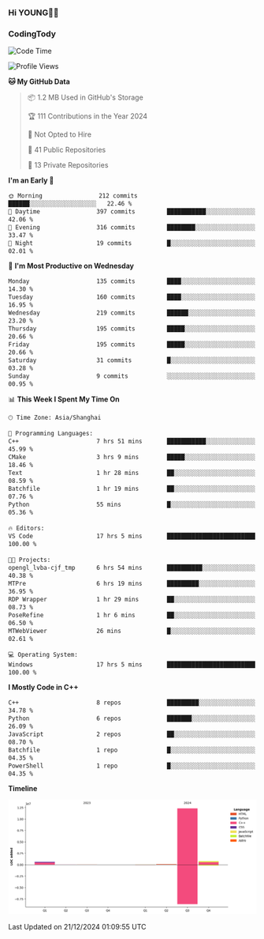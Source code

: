 <!--
**IHKYoung/IHKYoung** is a ✨ _special_ ✨ repository because its `README.md` (this file) appears on your GitHub profile.

Here are some ideas to get you started:

- 🔭 I’m currently working on ...
- 🌱 I’m currently learning ...
- 👯 I’m looking to collaborate on ...
- 🤔 I’m looking for help with ...
- 💬 Ask me about ...
- 📫 How to reach me: ...
- 😄 Pronouns: ...
- ⚡ Fun fact: ...
-->

### Hi YOUNG👋🏻


### CodingTody
<!--START_SECTION:waka-->
![Code Time](http://img.shields.io/badge/Code%20Time-560%20hrs-blue)

![Profile Views](http://img.shields.io/badge/Profile%20Views-0-blue)

**🐱 My GitHub Data** 

> 📦 1.2 MB Used in GitHub's Storage 
 > 
> 🏆 111 Contributions in the Year 2024
 > 
> 🚫 Not Opted to Hire
 > 
> 📜 41 Public Repositories 
 > 
> 🔑 13 Private Repositories 
 > 
**I'm an Early 🐤** 

```text
🌞 Morning                212 commits         ██████░░░░░░░░░░░░░░░░░░░   22.46 % 
🌆 Daytime                397 commits         ███████████░░░░░░░░░░░░░░   42.06 % 
🌃 Evening                316 commits         ████████░░░░░░░░░░░░░░░░░   33.47 % 
🌙 Night                  19 commits          █░░░░░░░░░░░░░░░░░░░░░░░░   02.01 % 
```
📅 **I'm Most Productive on Wednesday** 

```text
Monday                   135 commits         ████░░░░░░░░░░░░░░░░░░░░░   14.30 % 
Tuesday                  160 commits         ████░░░░░░░░░░░░░░░░░░░░░   16.95 % 
Wednesday                219 commits         ██████░░░░░░░░░░░░░░░░░░░   23.20 % 
Thursday                 195 commits         █████░░░░░░░░░░░░░░░░░░░░   20.66 % 
Friday                   195 commits         █████░░░░░░░░░░░░░░░░░░░░   20.66 % 
Saturday                 31 commits          █░░░░░░░░░░░░░░░░░░░░░░░░   03.28 % 
Sunday                   9 commits           ░░░░░░░░░░░░░░░░░░░░░░░░░   00.95 % 
```


📊 **This Week I Spent My Time On** 

```text
🕑︎ Time Zone: Asia/Shanghai

💬 Programming Languages: 
C++                      7 hrs 51 mins       ███████████░░░░░░░░░░░░░░   45.99 % 
CMake                    3 hrs 9 mins        █████░░░░░░░░░░░░░░░░░░░░   18.46 % 
Text                     1 hr 28 mins        ██░░░░░░░░░░░░░░░░░░░░░░░   08.59 % 
Batchfile                1 hr 19 mins        ██░░░░░░░░░░░░░░░░░░░░░░░   07.76 % 
Python                   55 mins             █░░░░░░░░░░░░░░░░░░░░░░░░   05.36 % 

🔥 Editors: 
VS Code                  17 hrs 5 mins       █████████████████████████   100.00 % 

🐱‍💻 Projects: 
opengl_lvba-cjf_tmp      6 hrs 54 mins       ██████████░░░░░░░░░░░░░░░   40.38 % 
MTPre                    6 hrs 19 mins       █████████░░░░░░░░░░░░░░░░   36.95 % 
RDP Wrapper              1 hr 29 mins        ██░░░░░░░░░░░░░░░░░░░░░░░   08.73 % 
PoseRefine               1 hr 6 mins         ██░░░░░░░░░░░░░░░░░░░░░░░   06.50 % 
MTWebViewer              26 mins             █░░░░░░░░░░░░░░░░░░░░░░░░   02.61 % 

💻 Operating System: 
Windows                  17 hrs 5 mins       █████████████████████████   100.00 % 
```

**I Mostly Code in C++** 

```text
C++                      8 repos             █████████░░░░░░░░░░░░░░░░   34.78 % 
Python                   6 repos             ███████░░░░░░░░░░░░░░░░░░   26.09 % 
JavaScript               2 repos             ██░░░░░░░░░░░░░░░░░░░░░░░   08.70 % 
Batchfile                1 repo              █░░░░░░░░░░░░░░░░░░░░░░░░   04.35 % 
PowerShell               1 repo              █░░░░░░░░░░░░░░░░░░░░░░░░   04.35 % 
```



**Timeline**

![Lines of Code chart](https://raw.githubusercontent.com/IHKYoung/IHKYoung/baseline/assets/bar_graph.png)


 Last Updated on 21/12/2024 01:09:55 UTC
<!--END_SECTION:waka-->
